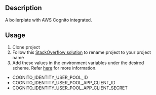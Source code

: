 ## Description

A boilerplate with AWS Cognito integrated.

## Usage

1. Clone project
2. Follow this [StackOverflow solution](https://stackoverflow.com/questions/33370175/how-do-i-completely-rename-an-xcode-project-i-e-inclusive-of-folders) to rename project to your project name
3. Add these values in the environment variables under the desired scheme. Refer [here](https://medium.com/@derrickho_28266/xcode-custom-environment-variables-681b5b8674ec) for more information.
* COGNITO_IDENTITY_USER_POOL_ID
* COGNITO_IDENTITY_USER_POOL_APP_CLIENT_ID
* COGNITO_IDENTITY_USER_POOL_APP_CLIENT_SECRET
